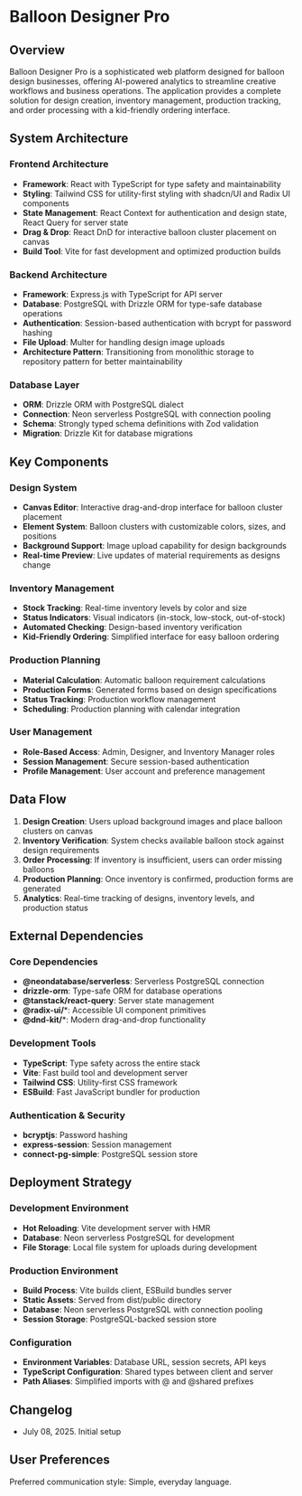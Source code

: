 # Balloon Designer Pro

## Overview

Balloon Designer Pro is a sophisticated web platform designed for balloon design businesses, offering AI-powered analytics to streamline creative workflows and business operations. The application provides a complete solution for design creation, inventory management, production tracking, and order processing with a kid-friendly ordering interface.

## System Architecture

### Frontend Architecture
- **Framework**: React with TypeScript for type safety and maintainability
- **Styling**: Tailwind CSS for utility-first styling with shadcn/UI and Radix UI components
- **State Management**: React Context for authentication and design state, React Query for server state
- **Drag & Drop**: React DnD for interactive balloon cluster placement on canvas
- **Build Tool**: Vite for fast development and optimized production builds

### Backend Architecture
- **Framework**: Express.js with TypeScript for API server
- **Database**: PostgreSQL with Drizzle ORM for type-safe database operations
- **Authentication**: Session-based authentication with bcrypt for password hashing
- **File Upload**: Multer for handling design image uploads
- **Architecture Pattern**: Transitioning from monolithic storage to repository pattern for better maintainability

### Database Layer
- **ORM**: Drizzle ORM with PostgreSQL dialect
- **Connection**: Neon serverless PostgreSQL with connection pooling
- **Schema**: Strongly typed schema definitions with Zod validation
- **Migration**: Drizzle Kit for database migrations

## Key Components

### Design System
- **Canvas Editor**: Interactive drag-and-drop interface for balloon cluster placement
- **Element System**: Balloon clusters with customizable colors, sizes, and positions
- **Background Support**: Image upload capability for design backgrounds
- **Real-time Preview**: Live updates of material requirements as designs change

### Inventory Management
- **Stock Tracking**: Real-time inventory levels by color and size
- **Status Indicators**: Visual indicators (in-stock, low-stock, out-of-stock)
- **Automated Checking**: Design-based inventory verification
- **Kid-Friendly Ordering**: Simplified interface for easy balloon ordering

### Production Planning
- **Material Calculation**: Automatic balloon requirement calculations
- **Production Forms**: Generated forms based on design specifications
- **Status Tracking**: Production workflow management
- **Scheduling**: Production planning with calendar integration

### User Management
- **Role-Based Access**: Admin, Designer, and Inventory Manager roles
- **Session Management**: Secure session-based authentication
- **Profile Management**: User account and preference management

## Data Flow

1. **Design Creation**: Users upload background images and place balloon clusters on canvas
2. **Inventory Verification**: System checks available balloon stock against design requirements
3. **Order Processing**: If inventory is insufficient, users can order missing balloons
4. **Production Planning**: Once inventory is confirmed, production forms are generated
5. **Analytics**: Real-time tracking of designs, inventory levels, and production status

## External Dependencies

### Core Dependencies
- **@neondatabase/serverless**: Serverless PostgreSQL connection
- **drizzle-orm**: Type-safe ORM for database operations
- **@tanstack/react-query**: Server state management
- **@radix-ui/***: Accessible UI component primitives
- **@dnd-kit/***: Modern drag-and-drop functionality

### Development Tools
- **TypeScript**: Type safety across the entire stack
- **Vite**: Fast build tool and development server
- **Tailwind CSS**: Utility-first CSS framework
- **ESBuild**: Fast JavaScript bundler for production

### Authentication & Security
- **bcryptjs**: Password hashing
- **express-session**: Session management
- **connect-pg-simple**: PostgreSQL session store

## Deployment Strategy

### Development Environment
- **Hot Reloading**: Vite development server with HMR
- **Database**: Neon serverless PostgreSQL for development
- **File Storage**: Local file system for uploads during development

### Production Environment
- **Build Process**: Vite builds client, ESBuild bundles server
- **Static Assets**: Served from dist/public directory
- **Database**: Neon serverless PostgreSQL with connection pooling
- **Session Storage**: PostgreSQL-backed session store

### Configuration
- **Environment Variables**: Database URL, session secrets, API keys
- **TypeScript Configuration**: Shared types between client and server
- **Path Aliases**: Simplified imports with @ and @shared prefixes

## Changelog
- July 08, 2025. Initial setup

## User Preferences

Preferred communication style: Simple, everyday language.